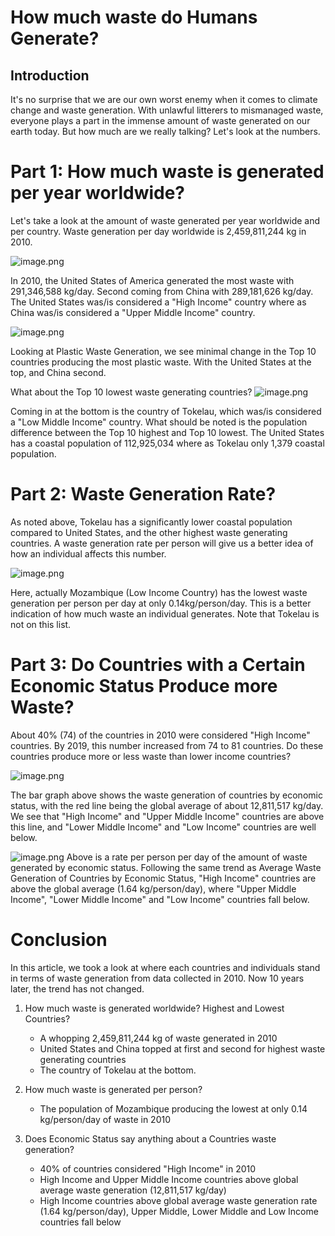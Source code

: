 # How much waste do Humans Generate?

## Introduction
It's no surprise that we are our own worst enemy when it comes to climate change and waste generation. With unlawful litterers to mismanaged waste, everyone plays a part in the immense amount of waste generated on our earth today. But how much are we really talking? Let's look at the numbers.

# Part 1: How much waste is generated per year worldwide? 
Let's take a look at the amount of waste generated per year worldwide and per country.
Waste generation per day worldwide is 2,459,811,244 kg in 2010.

![image.png](attachment:image.png)


In 2010, the United States of America generated the most waste with 291,346,588 kg/day. Second coming from China with 289,181,626 kg/day. The United States was/is considered a "High Income" country where as China was/is considered a "Upper Middle Income" country. 

![image.png](attachment:image.png)

Looking at Plastic Waste Generation, we see minimal change in the Top 10 countries producing the most plastic waste. With the United States at the top, and China second.

What about the Top 10 lowest waste generating countries?
![image.png](attachment:image.png)

Coming in at the bottom is the country of Tokelau, which was/is considered a "Low Middle Income" country. What should be noted is the population difference between the Top 10 highest and Top 10 lowest. The United States has a coastal population of 112,925,034 where as Tokelau only 1,379 coastal population.

# Part 2: Waste Generation Rate?
As noted above, Tokelau has a significantly lower coastal population compared to United States, and the other highest waste generating countries. A waste generation rate per person will give us a better idea of how an individual affects this number.

![image.png](attachment:image.png)

Here, actually Mozambique (Low Income Country) has the lowest waste generation per person per day at only 0.14kg/person/day. This is a better indication of how much waste an individual generates. Note that Tokelau is not on this list.

# Part 3: Do Countries with a Certain Economic Status Produce more Waste?

About 40% (74) of the countries in 2010 were considered "High Income" countries. By 2019, this number increased from 74 to 81 countries. Do these countries produce more or less waste than lower income countries? 

![image.png](attachment:image.png)

The bar graph above shows the waste generation of countries by economic status, with the red line being the global average of about 12,811,517 kg/day. We see that "High Income" and "Upper Middle Income" countries are above this line, and "Lower Middle Income" and "Low Income" countries are well below.

![image.png](attachment:image.png)
Above is a rate per person per day of the amount of waste generated by economic status. Following the same trend as Average Waste Generation of Countries by Economic Status, "High Income" countries are above the global average (1.64 kg/person/day), where "Upper Middle Income", "Lower Middle Income" and "Low Income" countries fall below.

# Conclusion

In this article, we took a look at where each countries and individuals stand in terms of waste generation from data collected in 2010. Now 10 years later, the trend has not changed.

1. How much waste is generated worldwide? Highest and Lowest Countries? 
    - A whopping 2,459,811,244 kg of waste generated in 2010
    - United States and China topped at first and second for highest waste generating countries
    - The country of Tokelau at the bottom. 
    
2. How much waste is generated per person? 
    - The population of Mozambique producing the lowest at only 0.14 kg/person/day of waste in 2010
    
3. Does Economic Status say anything about a Countries waste generation?
    - 40% of countries considered "High Income" in 2010
    - High Income and Upper Middle Income countries above global average waste generation (12,811,517 kg/day)
    - High Income countries above global average waste generation rate (1.64 kg/person/day), Upper Middle, Lower 
        Middle and Low Income countries fall below
